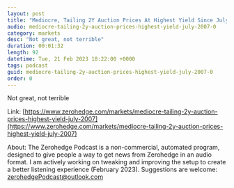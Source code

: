 ```yaml
---
layout: post
title: "Mediocre, Tailing 2Y Auction Prices At Highest Yield Since July 2007"
audio: mediocre-tailing-2y-auction-prices-highest-yield-july-2007-0
category: markets
desc: "Not great, not terrible"
duration: 00:01:32
length: 92
datetime: Tue, 21 Feb 2023 18:22:00 +0000
tags: podcast
guid: mediocre-tailing-2y-auction-prices-highest-yield-july-2007-0
order: 0
---
```

Not great, not terrible

Link: [https://www.zerohedge.com/markets/mediocre-tailing-2y-auction-prices-highest-yield-july-2007](https://www.zerohedge.com/markets/mediocre-tailing-2y-auction-prices-highest-yield-july-2007)

About: The Zerohedge Podcast is a non-commercial, automated program, designed to give people a way to get news from Zerohedge in an audio format.  I am actively working on tweaking and improving the setup to create a better listening experience (February 2023).  Suggestions are welcome: [zerohedgePodcast@outlook.com](mailto:zerohedgePodcast@outlook.com)